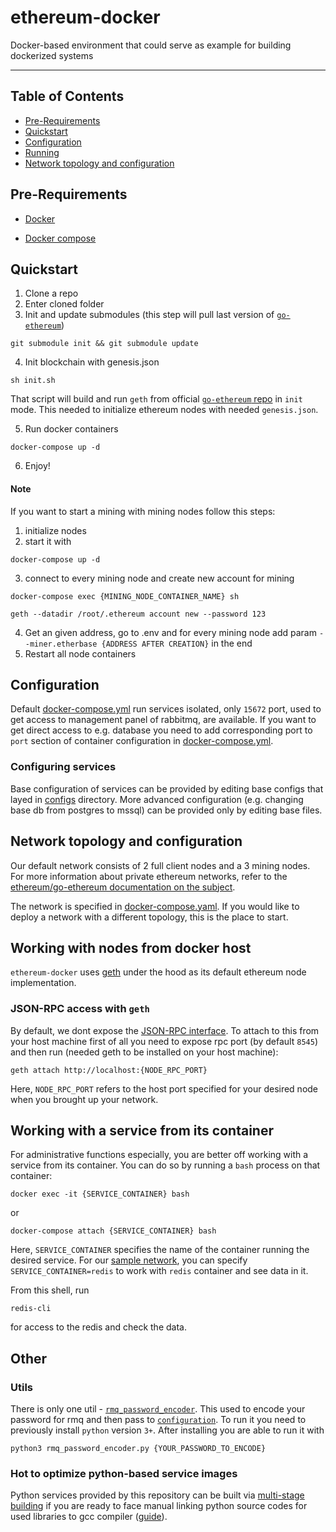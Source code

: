 # ethereum-docker

Docker-based environment that could serve as example for building dockerized systems

- - -

## Table of Contents

* [Pre-Requirements](#pre-requirements)
* [Quickstart](#quickstart)
* [Configuration](#configuration)
* [Running](#running)
* [Network topology and configuration](#network-topology-and-configuration)


## Pre-Requirements

+ [Docker](https://www.docker.com/get-docker)

+ [Docker compose](https://docs.docker.com/compose/)

## Quickstart
1. Clone a repo
1. Enter cloned folder
1. Init and update submodules (this step will pull last version of [`go-ethereum`](https://github.com/ethereum/go-ethereum))
```commandline
git submodule init && git submodule update
```
4. Init blockchain with genesis.json
```commandline
sh init.sh
```
That script will build and run `geth` from official [`go-ethereum` repo](https://github.com/ethereum/go-ethereum) in `init` mode.
This needed to initialize ethereum nodes with needed `genesis.json`.

5. Run docker containers
```commandline
docker-compose up -d
```
6. Enjoy!

#### Note
 If you want to start a mining with mining nodes follow this steps:
1. initialize nodes
1. start it with 
```commandline
docker-compose up -d
```
3. connect to every mining node and create new account for mining
```commandline
docker-compose exec {MINING_NODE_CONTAINER_NAME} sh

geth --datadir /root/.ethereum account new --password 123
```
4. Get an given address, go to .env and for every mining node add param `--miner.etherbase {ADDRESS AFTER CREATION}` in the end
1. Restart all node containers

## Configuration

Default [docker-compose.yml](./docker-compose.yml) run services isolated, only `15672` port, used to get access to management panel of rabbitmq, are available. 
If you want to get direct access to e.g. database you need to add corresponding port to `port` section of container configuration in [docker-compose.yml](./docker-compose.yml).

### Configuring services

Base configuration of services can be provided by editing base configs that layed in [configs](./configs) directory.
More advanced configuration (e.g. changing base db from postgres to mssql) can be provided only by editing base files. 




## Network topology and configuration

Our default network consists of 2 full client nodes and a 3 mining nodes.
For more information about private ethereum networks, refer to the
[ethereum/go-ethereum documentation on the subject](https://github.com/ethereum/go-ethereum/wiki/Setting-up-private-network-or-local-cluster).

The network is specified in [docker-compose.yaml](./docker-compose.yaml). If you would like to deploy a network with a different topology, this is the place to start.


## Working with nodes from docker host

`ethereum-docker` uses [geth](https://github.com/ethereum/go-ethereum/wiki/geth) under the hood as its
default ethereum node implementation.


### JSON-RPC access with `geth`

By default, we dont expose the [JSON-RPC interface](https://github.com/ethereum/wiki/wiki/JSON-RPC). To
attach to this from your host machine first of all you need to expose rpc port (by default `8545`) and then run (needed geth to be installed on your host machine):

```commandline
geth attach http://localhost:{NODE_RPC_PORT}
```

Here, `NODE_RPC_PORT` refers to the host port specified for your desired node when you brought up
your network.

## Working with a service from its container

For administrative functions especially, you are better off working with a service from its container.
You can do so by running a `bash` process on that container:

```commandline
docker exec -it {SERVICE_CONTAINER} bash
```
or 
```commandline
docker-compose attach {SERVICE_CONTAINER} bash
```

Here, `SERVICE_CONTAINER` specifies the name of the container running the desired service. For our
[sample network](./docker-compose.yaml), you can specify `SERVICE_CONTAINER=redis` to work
with `redis` container and see data in it.

From this shell, run

```commandline
redis-cli
```

for access to the redis and check the data.

## Other

### Utils

There is only one util - [`rmq_password_encoder`](./utils/rmq_password_encoder.py).
This used to encode your password for rmq and then pass to [`configuration`](./configs/rmq/definitions.json).
To run it you need to previously install `python` version `3+`.
After installing you are able to run it with
```commandline
python3 rmq_password_encoder.py {YOUR_PASSWORD_TO_ENCODE}
```

### Hot to optimize python-based service images

Python services provided by this repository can be built via [multi-stage building](https://docs.docker.com/develop/develop-images/multistage-build/)
if you are ready to face manual linking python source codes for used libraries to gcc compiler ([guide](https://stackoverflow.com/questions/39913847/is-there-a-way-to-compile-a-python-application-into-static-binary)).
